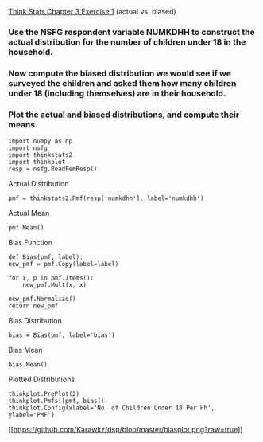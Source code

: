 [Think Stats Chapter 3 Exercise 1](http://greenteapress.com/thinkstats2/html/thinkstats2004.html#toc31) (actual vs. biased)


### Use the NSFG respondent variable NUMKDHH to construct the actual distribution for the number of children under 18 in the household.
### Now compute the biased distribution we would see if we surveyed the children and asked them how many children under 18 (including themselves) are in their household.
### Plot the actual and biased distributions, and compute their means.

    import numpy as np
    import nsfg
    import thinkstats2
    import thinkplot
    resp = nsfg.ReadFemResp()

Actual Distribution

    pmf = thinkstats2.Pmf(resp['numkdhh'], label='numkdhh')

Actual Mean

    pmf.Mean()

Bias Function

    def Bias(pmf, label):
    new_pmf = pmf.Copy(label=label)

    for x, p in pmf.Items():
        new_pmf.Mult(x, x)

    new_pmf.Normalize()
    return new_pmf

Bias Distribution

    bias = Bias(pmf, label='bias')

Bias Mean

    bias.Mean()

Plotted Distributions

    thinkplot.PrePlot(2)
    thinkplot.Pmfs([pmf, bias])
    thinkplot.Config(xlabel='No. of Children Under 18 Per Hh', ylabel='PMF')

[[https://github.com/Karawkz/dsp/blob/master/biasplot.png?raw=true]]


